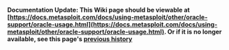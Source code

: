 <!-- Maintainers:  Please do not modify this file directly, create a pull request instead -->

**Documentation Update: This Wiki page should be viewable at [https://docs.metasploit.com/docs/using-metasploit/other/oracle-support/oracle-usage.html](https://docs.metasploit.com/docs/using-metasploit/other/oracle-support/oracle-usage.html). Or if it is no longer available, see this page's [previous history](./_history)**

